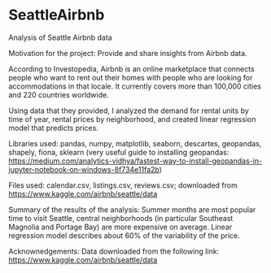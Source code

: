 # SeattleAirbnb
Analysis of Seattle Airbnb data

Motivation for the project: Provide and share insights from Airbnb data.

According to Investopedia, Airbnb is an online marketplace that connects people who want to rent out their homes with people who are looking for accommodations in that locale. It currently covers more than 100,000 cities and 220 countries worldwide.

Using data that they provided, I analyzed the demand for rental units by time of year, rental prices by neighborhood, and created linear regression model that predicts prices.


Libraries used: pandas, numpy, matplotlib, seaborn, descartes, geopandas, shapely, fiona, sklearn
(very useful guide to installing geopandas: https://medium.com/analytics-vidhya/fastest-way-to-install-geopandas-in-jupyter-notebook-on-windows-8f734e11fa2b)

Files used: calendar.csv, listings.csv, reviews.csv; downloaded from https://www.kaggle.com/airbnb/seattle/data

Summary of the results of the analysis: Summer months are most popular time to visit Seattle, central neighborhoods (in particular Southeast Magnolia and Portage Bay) are more expensive on average. Linear regression model describes about 60% of the variability of the price.

Acknownedgements:
Data downloaded from the following link: https://www.kaggle.com/airbnb/seattle/data



